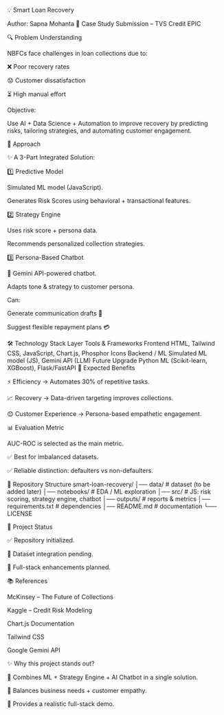 💡 Smart Loan Recovery

Author: Sapna Mohanta
📌 Case Study Submission – TVS Credit EPIC

🔍 Problem Understanding

NBFCs face challenges in loan collections due to:

❌ Poor recovery rates

😟 Customer dissatisfaction

⏳ High manual effort

Objective:

Use AI + Data Science + Automation to improve recovery by predicting risks, tailoring strategies, and automating customer engagement.

🚀 Approach

✨ A 3-Part Integrated Solution:

1️⃣ Predictive Model

Simulated ML model (JavaScript).

Generates Risk Scores using behavioral + transactional features.

2️⃣ Strategy Engine

Uses risk score + persona data.

Recommends personalized collection strategies.

3️⃣ Persona-Based Chatbot

🤖 Gemini API-powered chatbot.

Adapts tone & strategy to customer persona.

Can:

Generate communication drafts 📝

Suggest flexible repayment plans 💳

🛠️ Technology Stack
Layer	Tools & Frameworks
Frontend	HTML, Tailwind CSS, JavaScript, Chart.js, Phosphor Icons
Backend / ML	Simulated ML model (JS), Gemini API (LLM)
Future Upgrade	Python ML (Scikit-learn, XGBoost), Flask/FastAPI
🎯 Expected Benefits

⚡ Efficiency → Automates 30% of repetitive tasks.

📈 Recovery → Data-driven targeting improves collections.

😊 Customer Experience → Persona-based empathetic engagement.

📊 Evaluation Metric

AUC-ROC is selected as the main metric.

✅ Best for imbalanced datasets.

✅ Reliable distinction: defaulters vs non-defaulters.

📂 Repository Structure
smart-loan-recovery/
│── data/                  # dataset (to be added later)
│── notebooks/             # EDA / ML exploration
│── src/                   # JS: risk scoring, strategy engine, chatbot
│── outputs/               # reports & metrics
│── requirements.txt       # dependencies
│── README.md              # documentation
└── LICENSE

📌 Project Status

✅ Repository initialized.

🚧 Dataset integration pending.

🎯 Full-stack enhancements planned.

📚 References

McKinsey – The Future of Collections

Kaggle – Credit Risk Modeling

Chart.js Documentation

Tailwind CSS

Google Gemini API

✨ Why this project stands out?

🔹 Combines ML + Strategy Engine + AI Chatbot in a single solution.

🔹 Balances business needs + customer empathy.

🔹 Provides a realistic full-stack demo.
